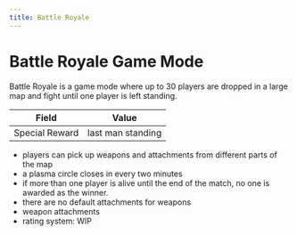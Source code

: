```yaml
---
title: Battle Royale
---
```


# Battle Royale Game Mode

Battle Royale is a game mode where up to 30 players are dropped in a large map and fight until one player is left standing.

| Field          | Value             |
| -------------- | ----------------- |
| Special Reward | last man standing |

- players can pick up weapons and attachments from different parts of the map
- a plasma circle closes in every two minutes
- if more than one player is alive until the end of the match, no one is awarded as the winner.
- there are no default attachments for weapons
- weapon attachments
- rating system: WIP
